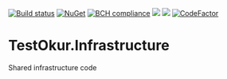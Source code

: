 [![Build status](https://ci.appveyor.com/api/projects/status/wpfrrrjymjkmo53y?svg=true)](https://ci.appveyor.com/project/NazmiAltun/testokur-infrastructure)
[![NuGet](https://img.shields.io/nuget/v/TestOkur.Infrastructure.svg)](https://www.nuget.org/packages/TestOkur.Infrastructure/)
[![BCH compliance](https://bettercodehub.com/edge/badge/NazmiAltun/TestOkur.Infrastructure?branch=master)](https://bettercodehub.com/)
[![](https://sonarcloud.io/api/project_badges/measure?project=NazmiAltun_TestOkur.Infrastructure&metric=alert_status)](https://sonarcloud.io/project/issues?id=NazmiAltun_TestOkur.Infrastructure&resolved=false&types=alert_status) 
[![](https://sonarcloud.io/api/project_badges/measure?project=NazmiAltun_TestOkur.Infrastructure&metric=code_smells)](https://sonarcloud.io/project/issues?id=NazmiAltun_TestOkur.Infrastructure&resolved=false&types=CODE_SMELL) 
[![CodeFactor](https://www.codefactor.io/repository/github/nazmialtun/testokur.infrastructure/badge)](https://www.codefactor.io/repository/github/nazmialtun/testokur.infrastructure)
# TestOkur.Infrastructure

Shared infrastructure code
